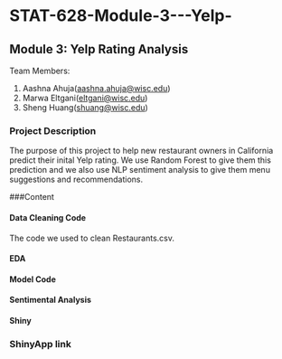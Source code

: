# STAT-628-Module-3---Yelp-

## Module 3: Yelp Rating Analysis 
Team Members:
1. Aashna Ahuja(aashna.ahuja@wisc.edu)
2. Marwa Eltgani(eltgani@wisc.edu)
3. Sheng Huang(shuang@wisc.edu)

### Project Description 
The purpose of this project to help new restaurant owners in California predict their inital Yelp rating. We use Random Forest to give them this prediction and we also use NLP sentiment analysis to give them menu suggestions and recommendations. 

###Content 

#### Data Cleaning Code
The code we used to clean Restaurants.csv. 

#### EDA

#### Model Code

#### Sentimental Analysis 

#### Shiny 

### ShinyApp link

